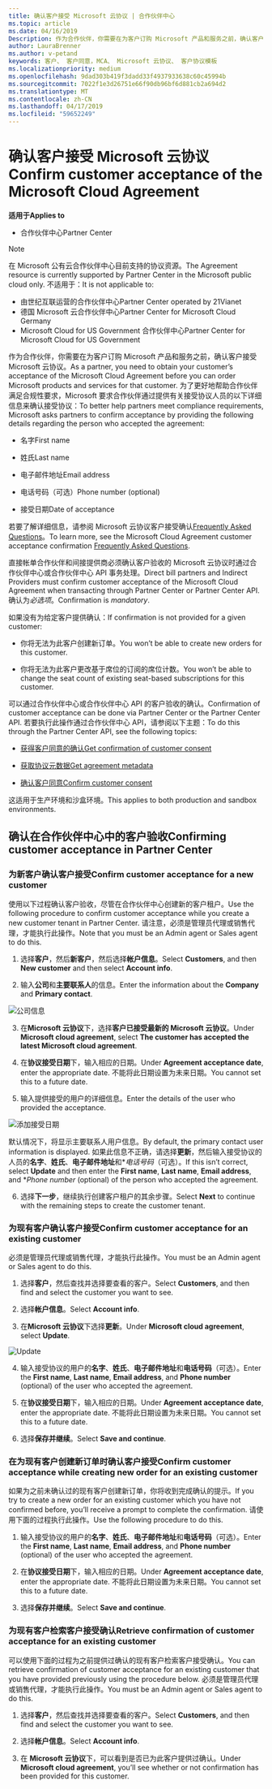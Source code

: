 ```yaml
---
title: 确认客户接受 Microsoft 云协议 | 合作伙伴中心
ms.topic: article
ms.date: 04/16/2019
Description: 作为合作伙伴，你需要在为客户订购 Microsoft 产品和服务之前，确认客户接受 Microsoft 云协议。 更好地帮助合作伙伴满足合规性要求，Microsoft 要求合作伙伴要接受该协议的人员有关的某些详细信息，从而确认接受。
author: LauraBrenner
ms.author: v-petand
keywords: 客户、 客户同意，MCA、 Microsoft 云协议、 客户协议模板
ms.localizationpriority: medium
ms.openlocfilehash: 9dad303b419f3dadd33f4937933638c60c45994b
ms.sourcegitcommit: 7022f1e3d26751e66f90db96bf6d881cb2a694d2
ms.translationtype: MT
ms.contentlocale: zh-CN
ms.lasthandoff: 04/17/2019
ms.locfileid: "59652249"
---
```

# <a name="confirm-customer-acceptance-of-the-microsoft-cloud-agreement"></a><span data-ttu-id="6b81a-105">确认客户接受 Microsoft 云协议</span><span class="sxs-lookup"><span data-stu-id="6b81a-105">Confirm customer acceptance of the Microsoft Cloud Agreement</span></span>

<span data-ttu-id="6b81a-106">**适用于**</span><span class="sxs-lookup"><span data-stu-id="6b81a-106">**Applies to**</span></span>
-  <span data-ttu-id="6b81a-107">合作伙伴中心</span><span class="sxs-lookup"><span data-stu-id="6b81a-107">Partner Center</span></span>

> [!NOTE]
> <span data-ttu-id="6b81a-108">在 Microsoft 公有云合作伙伴中心目前支持的协议资源。</span><span class="sxs-lookup"><span data-stu-id="6b81a-108">The Agreement resource is currently supported by Partner Center in the Microsoft public cloud only.</span></span> <span data-ttu-id="6b81a-109">不适用于：</span><span class="sxs-lookup"><span data-stu-id="6b81a-109">It is not applicable to:</span></span>
> * <span data-ttu-id="6b81a-110">由世纪互联运营的合作伙伴中心</span><span class="sxs-lookup"><span data-stu-id="6b81a-110">Partner Center operated by 21Vianet</span></span>
> * <span data-ttu-id="6b81a-111">德国 Microsoft 云合作伙伴中心</span><span class="sxs-lookup"><span data-stu-id="6b81a-111">Partner Center for Microsoft Cloud Germany</span></span>
> * <span data-ttu-id="6b81a-112">Microsoft Cloud for US Government 合作伙伴中心</span><span class="sxs-lookup"><span data-stu-id="6b81a-112">Partner Center for Microsoft Cloud for US Government</span></span>

<span data-ttu-id="6b81a-113">作为合作伙伴，你需要在为客户订购 Microsoft 产品和服务之前，确认客户接受 Microsoft 云协议。</span><span class="sxs-lookup"><span data-stu-id="6b81a-113">As a partner, you need to obtain your customer’s acceptance of the Microsoft Cloud Agreement before you can order Microsoft products and services for that customer.</span></span> <span data-ttu-id="6b81a-114">为了更好地帮助合作伙伴满足合规性要求，Microsoft 要求合作伙伴通过提供有关接受协议人员的以下详细信息来确认接受协议：</span><span class="sxs-lookup"><span data-stu-id="6b81a-114">To better help partners meet compliance requirements, Microsoft asks partners to confirm acceptance by providing the following details regarding the person who accepted the agreement:</span></span> 

-   <span data-ttu-id="6b81a-115">名字</span><span class="sxs-lookup"><span data-stu-id="6b81a-115">First name</span></span>

-   <span data-ttu-id="6b81a-116">姓氏</span><span class="sxs-lookup"><span data-stu-id="6b81a-116">Last name</span></span>

-   <span data-ttu-id="6b81a-117">电子邮件地址</span><span class="sxs-lookup"><span data-stu-id="6b81a-117">Email address</span></span>

-   <span data-ttu-id="6b81a-118">电话号码（可选）</span><span class="sxs-lookup"><span data-stu-id="6b81a-118">Phone number (optional)</span></span>

-   <span data-ttu-id="6b81a-119">接受日期</span><span class="sxs-lookup"><span data-stu-id="6b81a-119">Date of acceptance</span></span>

<span data-ttu-id="6b81a-120">若要了解详细信息，请参阅 Microsoft 云协议客户接受确认[Frequently Asked Questions](https://docs.microsoft.com/en-us/partner-center/confirm-consent-faq)。</span><span class="sxs-lookup"><span data-stu-id="6b81a-120">To learn more, see the Microsoft Cloud Agreement customer acceptance confirmation [Frequently Asked Questions](https://docs.microsoft.com/en-us/partner-center/confirm-consent-faq).</span></span>

<span data-ttu-id="6b81a-121">直接帐单合作伙伴和间接提供商必须确认客户验收的 Microsoft 云协议时通过合作伙伴中心或合作伙伴中心 API 事务处理。</span><span class="sxs-lookup"><span data-stu-id="6b81a-121">Direct bill partners and Indirect Providers must confirm customer acceptance of the Microsoft Cloud Agreement when transacting through Partner Center or Partner Center API.</span></span> <span data-ttu-id="6b81a-122">确认为*必选项*。</span><span class="sxs-lookup"><span data-stu-id="6b81a-122">Confirmation is *mandatory*.</span></span>

<span data-ttu-id="6b81a-123">如果没有为给定客户提供确认：</span><span class="sxs-lookup"><span data-stu-id="6b81a-123">If confirmation is not provided for a given customer:</span></span>

-   <span data-ttu-id="6b81a-124">你将无法为此客户创建新订单。</span><span class="sxs-lookup"><span data-stu-id="6b81a-124">You won’t be able to create new orders for this customer.</span></span>

-   <span data-ttu-id="6b81a-125">你将无法为此客户更改基于席位的订阅的席位计数。</span><span class="sxs-lookup"><span data-stu-id="6b81a-125">You won’t be able to change the seat count of existing seat-based subscriptions for this customer.</span></span>

<span data-ttu-id="6b81a-126">可以通过合作伙伴中心或合作伙伴中心 API 的客户验收的确认。</span><span class="sxs-lookup"><span data-stu-id="6b81a-126">Confirmation of customer acceptance can be done via Partner Center or the Partner Center API.</span></span> <span data-ttu-id="6b81a-127">若要执行此操作通过合作伙伴中心 API，请参阅以下主题：</span><span class="sxs-lookup"><span data-stu-id="6b81a-127">To do this through the Partner Center API, see the following topics:</span></span> 

-   [<span data-ttu-id="6b81a-128">获得客户同意的确认</span><span class="sxs-lookup"><span data-stu-id="6b81a-128">Get confirmation of customer consent</span></span>](https://docs.microsoft.com/en-us/partner-center/develop/get-confirmation-of-customer-consent)

-   [<span data-ttu-id="6b81a-129">获取协议元数据</span><span class="sxs-lookup"><span data-stu-id="6b81a-129">Get agreement metadata</span></span>](https://docs.microsoft.com/en-us/partner-center/develop/get-agreement-metadata)

-   [<span data-ttu-id="6b81a-130">确认客户同意</span><span class="sxs-lookup"><span data-stu-id="6b81a-130">Confirm customer consent</span></span>](https://docs.microsoft.com/en-us/partner-center/develop/confirm-customer-consent)


<span data-ttu-id="6b81a-131">这适用于生产环境和沙盒环境。</span><span class="sxs-lookup"><span data-stu-id="6b81a-131">This applies to both production and sandbox environments.</span></span>

## <a name="confirming-customer-acceptance-in-partner-center"></a><span data-ttu-id="6b81a-132">确认在合作伙伴中心中的客户验收</span><span class="sxs-lookup"><span data-stu-id="6b81a-132">Confirming customer acceptance in Partner Center</span></span>

### <a name="confirm-customer-acceptance-for-a-new-customer"></a><span data-ttu-id="6b81a-133">为新客户确认客户接受</span><span class="sxs-lookup"><span data-stu-id="6b81a-133">Confirm customer acceptance for a new customer</span></span>

<span data-ttu-id="6b81a-134">使用以下过程确认客户验收，尽管在合作伙伴中心创建新的客户租户。</span><span class="sxs-lookup"><span data-stu-id="6b81a-134">Use the following procedure to confirm customer acceptance while you create a new customer tenant in Partner Center.</span></span> <span data-ttu-id="6b81a-135">请注意，必须是管理员代理或销售代理，才能执行此操作。</span><span class="sxs-lookup"><span data-stu-id="6b81a-135">Note that you must be an Admin agent or Sales agent to do this.</span></span>
 
1.  <span data-ttu-id="6b81a-136">选择**客户**，然后**新客户**，然后选择**帐户信息**。</span><span class="sxs-lookup"><span data-stu-id="6b81a-136">Select **Customers**, and then **New customer** and then select **Account info**.</span></span>

2.  <span data-ttu-id="6b81a-137">输入**公司**和**主要联系人**的信息。</span><span class="sxs-lookup"><span data-stu-id="6b81a-137">Enter the information about the **Company** and **Primary contact**.</span></span>

![公司信息](images/mca/mca1.png)

3.  <span data-ttu-id="6b81a-139">在**Microsoft 云协议**下，选择**客户已接受最新的 Microsoft 云协议**。</span><span class="sxs-lookup"><span data-stu-id="6b81a-139">Under **Microsoft cloud agreement**, select **The customer has accepted the latest Microsoft cloud agreement**.</span></span> 

4.  <span data-ttu-id="6b81a-140">在**协议接受日期**下，输入相应的日期。</span><span class="sxs-lookup"><span data-stu-id="6b81a-140">Under **Agreement acceptance date**, enter the appropriate date.</span></span> <span data-ttu-id="6b81a-141">不能将此日期设置为未来日期。</span><span class="sxs-lookup"><span data-stu-id="6b81a-141">You cannot set this to a future date.</span></span>

5.  <span data-ttu-id="6b81a-142">输入提供接受的用户的详细信息。</span><span class="sxs-lookup"><span data-stu-id="6b81a-142">Enter the details of the user who provided the acceptance.</span></span> 

![添加接受日期](images/mca/MCA3.png)

<span data-ttu-id="6b81a-144">默认情况下，将显示主要联系人用户信息。</span><span class="sxs-lookup"><span data-stu-id="6b81a-144">By default, the primary contact user information is displayed.</span></span> <span data-ttu-id="6b81a-145">如果此信息不正确，请选择**更新**，然后输入接受协议的人员的**名字**、**姓氏**、**电子邮件地址**和\**电话号码*（可选）。</span><span class="sxs-lookup"><span data-stu-id="6b81a-145">If this isn’t correct, select **Update** and then enter the **First name**, **Last name**, **Email address**, and \**Phone number* (optional) of the person who accepted the agreement.</span></span>

6.  <span data-ttu-id="6b81a-146">选择**下一步**，继续执行创建客户租户的其余步骤。</span><span class="sxs-lookup"><span data-stu-id="6b81a-146">Select **Next** to continue with the remaining steps to create the customer tenant.</span></span>

### <a name="confirm-customer-acceptance-for-an-existing-customer"></a><span data-ttu-id="6b81a-147">为现有客户确认客户接受</span><span class="sxs-lookup"><span data-stu-id="6b81a-147">Confirm customer acceptance for an existing customer</span></span>

<span data-ttu-id="6b81a-148">必须是管理员代理或销售代理，才能执行此操作。</span><span class="sxs-lookup"><span data-stu-id="6b81a-148">You must be an Admin agent or Sales agent to do this.</span></span> 

1.  <span data-ttu-id="6b81a-149">选择**客户**，然后查找并选择要查看的客户。</span><span class="sxs-lookup"><span data-stu-id="6b81a-149">Select **Customers**, and then find and select the customer you want to see.</span></span> 

2.  <span data-ttu-id="6b81a-150">选择**帐户信息**。</span><span class="sxs-lookup"><span data-stu-id="6b81a-150">Select **Account info**.</span></span>

3.  <span data-ttu-id="6b81a-151">在**Microsoft 云协议**下选择**更新**。</span><span class="sxs-lookup"><span data-stu-id="6b81a-151">Under **Microsoft cloud agreement**, select **Update**.</span></span>

![Update](images/mca/mca4.png)

4.  <span data-ttu-id="6b81a-153">输入接受协议的用户的**名字**、**姓氏**、**电子邮件地址**和**电话号码**（可选）。</span><span class="sxs-lookup"><span data-stu-id="6b81a-153">Enter the **First name**, **Last name**, **Email address**, and **Phone number** (optional) of the user who accepted the agreement.</span></span>

5.  <span data-ttu-id="6b81a-154">在**协议接受日期**下，输入相应的日期。</span><span class="sxs-lookup"><span data-stu-id="6b81a-154">Under **Agreement acceptance date**, enter the appropriate date.</span></span> <span data-ttu-id="6b81a-155">不能将此日期设置为未来日期。</span><span class="sxs-lookup"><span data-stu-id="6b81a-155">You cannot set this to a future date.</span></span>

6.  <span data-ttu-id="6b81a-156">选择**保存并继续**。</span><span class="sxs-lookup"><span data-stu-id="6b81a-156">Select **Save and continue**.</span></span>

### <a name="confirm-customer-acceptance-while-creating-new-order-for-an-existing-customer"></a><span data-ttu-id="6b81a-157">在为现有客户创建新订单时确认客户接受</span><span class="sxs-lookup"><span data-stu-id="6b81a-157">Confirm customer acceptance while creating new order for an existing customer</span></span>

<span data-ttu-id="6b81a-158">如果为之前未确认过的现有客户创建新订单，你将收到完成确认的提示。</span><span class="sxs-lookup"><span data-stu-id="6b81a-158">If you try to create a new order for an existing customer which you have not confirmed before, you’ll receive a prompt to complete the confirmation.</span></span> <span data-ttu-id="6b81a-159">请使用下面的过程执行此操作。</span><span class="sxs-lookup"><span data-stu-id="6b81a-159">Use the following procedure to do this.</span></span> 

1.  <span data-ttu-id="6b81a-160">输入接受协议的用户的**名字**、**姓氏**、**电子邮件地址**和**电话号码**（可选）。</span><span class="sxs-lookup"><span data-stu-id="6b81a-160">Enter the **First name**, **Last name**, **Email address**, and **Phone number** (optional) of the user who accepted the agreement.</span></span>

2.  <span data-ttu-id="6b81a-161">在**协议接受日期**下，输入相应的日期。</span><span class="sxs-lookup"><span data-stu-id="6b81a-161">Under **Agreement acceptance date**, enter the appropriate date.</span></span> <span data-ttu-id="6b81a-162">不能将此日期设置为未来日期。</span><span class="sxs-lookup"><span data-stu-id="6b81a-162">You cannot set this to a future date.</span></span>

3.  <span data-ttu-id="6b81a-163">选择**保存并继续**。</span><span class="sxs-lookup"><span data-stu-id="6b81a-163">Select **Save and continue**.</span></span>


### <a name="retrieve-confirmation-of-customer-acceptance-for-an-existing-customer"></a><span data-ttu-id="6b81a-164">为现有客户检索客户接受确认</span><span class="sxs-lookup"><span data-stu-id="6b81a-164">Retrieve confirmation of customer acceptance for an existing customer</span></span>

<span data-ttu-id="6b81a-165">可以使用下面的过程为之前提供过确认的现有客户检索客户接受确认。</span><span class="sxs-lookup"><span data-stu-id="6b81a-165">You can retrieve confirmation of customer acceptance for an existing customer that you have provided previously using the procedure below.</span></span> <span data-ttu-id="6b81a-166">必须是管理员代理或销售代理，才能执行此操作。</span><span class="sxs-lookup"><span data-stu-id="6b81a-166">You must be an Admin agent or Sales agent to do this.</span></span> 

1.  <span data-ttu-id="6b81a-167">选择**客户**，然后查找并选择要查看的客户。</span><span class="sxs-lookup"><span data-stu-id="6b81a-167">Select **Customers**, and then find and select the customer you want to see.</span></span> 

2.  <span data-ttu-id="6b81a-168">选择**帐户信息**。</span><span class="sxs-lookup"><span data-stu-id="6b81a-168">Select **Account info**.</span></span>

3.  <span data-ttu-id="6b81a-169">在 **Microsoft 云协议**下，可以看到是否已为此客户提供过确认。</span><span class="sxs-lookup"><span data-stu-id="6b81a-169">Under **Microsoft cloud agreement**, you’ll see whether or not confirmation has been provided for this customer.</span></span>


